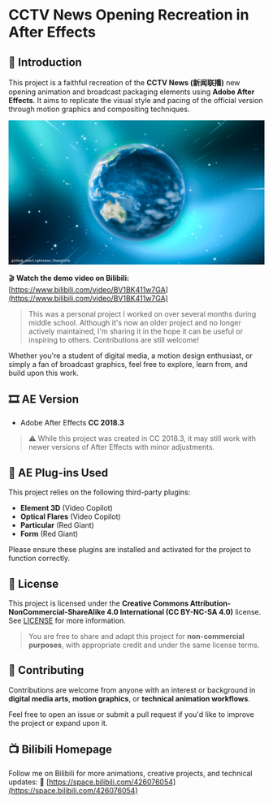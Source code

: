 

# CCTV News Opening Recreation in After Effects

## 🧭 Introduction
This project is a faithful recreation of the **CCTV News (新闻联播)** new opening animation and broadcast packaging elements using **Adobe After Effects**. It aims to replicate the visual style and pacing of the official version through motion graphics and compositing techniques.

![CCTV News Opening](out/新闻联播%20OP.png)

🎬 **Watch the demo video on Bilibili:**
[https://www.bilibili.com/video/BV1BK411w7GA](https://www.bilibili.com/video/BV1BK411w7GA)

> This was a personal project I worked on over several months during middle school. Although it's now an older project and no longer actively maintained, I'm sharing it in the hope it can be useful or inspiring to others.
> Contributions are still welcome!

Whether you're a student of digital media, a motion design enthusiast, or simply a fan of broadcast graphics, feel free to explore, learn from, and build upon this work.

## 🎞 AE Version
- Adobe After Effects **CC 2018.3**

> ⚠️ While this project was created in CC 2018.3, it may still work with newer versions of After Effects with minor adjustments.

## 🔌 AE Plug-ins Used
This project relies on the following third-party plugins:
- **Element 3D** (Video Copilot)
- **Optical Flares** (Video Copilot)
- **Particular** (Red Giant)
- **Form** (Red Giant)

Please ensure these plugins are installed and activated for the project to function correctly.

## 📄 License
This project is licensed under the **Creative Commons Attribution-NonCommercial-ShareAlike 4.0 International (CC BY-NC-SA 4.0)** license.
See [LICENSE](./LICENSE) for more information.

> You are free to share and adapt this project for **non-commercial purposes**, with appropriate credit and under the same license terms.

## 🤝 Contributing
Contributions are welcome from anyone with an interest or background in **digital media arts**, **motion graphics**, or **technical animation workflows**.

Feel free to open an issue or submit a pull request if you'd like to improve the project or expand upon it.

## 📺 Bilibili Homepage
Follow me on Bilibili for more animations, creative projects, and technical updates:
🔗 [https://space.bilibili.com/426076054](https://space.bilibili.com/426076054)
